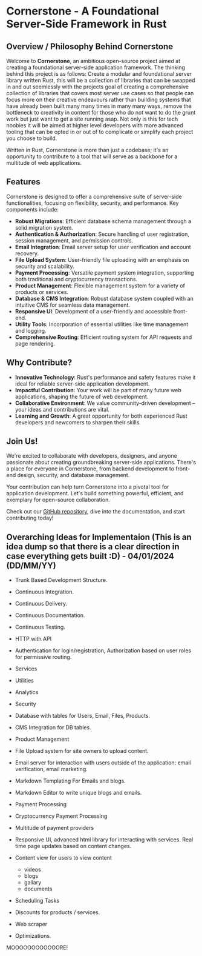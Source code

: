 # Cornerstone - A Foundational Server-Side Framework in Rust

## Overview / Philosophy Behind Cornerstone

Welcome to **Cornerstone**, an ambitious open-source project aimed at creating a foundational server-side application framework. The thinking behind this project is as follows: Create a modular and foundational server library written Rust, this will be a collection of libraries that can be swapped in and out seemlessly with the projects goal of creating a comprehensive collection of libraries that covers most server use cases so that people can focus more on their creative endeavours rather than building systems that have already been built many many times in many many ways, remove the bottleneck to creativity in content for those who do not want to do the grunt work but just want to get a site running asap. Not only is this for tech noobies it will be aimed at higher level developers with more advanced tooling that can be opted in or out of to complicate or simplify each project you choose to build. 

Written in Rust, Cornerstone is more than just a codebase; it's an opportunity to contribute to a tool that will serve as a backbone for a multitude of web applications. 

## Features

Cornerstone is designed to offer a comprehensive suite of server-side functionalities, focusing on flexibility, security, and performance. Key components include:

- **Robust Migrations**: Efficient database schema management through a solid migration system.
- **Authentication & Authorization**: Secure handling of user registration, session management, and permission controls.
- **Email Integration**: Email server setup for user verification and account recovery.
- **File Upload System**: User-friendly file uploading with an emphasis on security and scalability.
- **Payment Processing**: Versatile payment system integration, supporting both traditional and cryptocurrency transactions.
- **Product Management**: Flexible management system for a variety of products or services.
- **Database & CMS Integration**: Robust database system coupled with an intuitive CMS for seamless data management.
- **Responsive UI**: Development of a user-friendly and accessible front-end.
- **Utility Tools**: Incorporation of essential utilities like time management and logging.
- **Comprehensive Routing**: Efficient routing system for API requests and page rendering.

## Why Contribute?

- **Innovative Technology**: Rust's performance and safety features make it ideal for reliable server-side application development.
- **Impactful Contribution**: Your work will be part of many future web applications, shaping the future of web development.
- **Collaborative Environment**: We value community-driven development – your ideas and contributions are vital.
- **Learning and Growth**: A great opportunity for both experienced Rust developers and newcomers to sharpen their skills.

## Join Us!

We're excited to collaborate with developers, designers, and anyone passionate about creating groundbreaking server-side applications. There's a place for everyone in Cornerstone, from backend development to front-end design, security, and database management.

Your contribution can help turn Cornerstone into a pivotal tool for application development. Let's build something powerful, efficient, and exemplary for open-source collaboration.

Check out our [GitHub repository](#https://github.com/DanielOwenRaine/cornerstone/tree/main), dive into the documentation, and start contributing today!

## Overarching Ideas for Implementaion (This is an idea dump so that there is a clear direction in case everything gets built :D) - 04/01/2024 (DD/MM/YY)

- Trunk Based Development Structure.
- Continuous Integration.
- Continuous Delivery.
- Continuous Documentation.
- Continuous Testing.
  
- HTTP with API
- Authentication for login/registration, Authorization based on user roles for permissive routing.
- Services
- Utilities
- Analytics
- Security

- Database with tables for Users, Email, Files, Products.
- CMS Integration for DB tables.
- Product Management
  
- File Upload system for site owners to upload content.

- Email server for interaction with users outside of the application: email verification, email marketing.
- Markdown Templating For Emails and blogs.
- Markdown Editor to write unique blogs and emails.

- Payment Processing
- Cryptocurrency Payment Processing
- Multitude of payment providers

- Responsive UI, advanced html library for interacting with services. Real time page updates based on content changes.
- Content view for users to view content
   - videos
   - blogs
   - gallary
   - documents
     
- Scheduling Tasks
  
- Discounts for products / services.

- Web scraper
  
- Optimizations.

MOOOOOOOOOOOORE!
